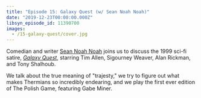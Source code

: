 ```yaml
---
title: "Episode 15: Galaxy Quest (w/ Sean Noah Noah)"
date: "2019-12-23T00:00:00.000Z"
libsyn_episode_id: 11390700
images:
  - /15-galaxy-quest/cover.jpg
---
```


Comedian and writer [Sean Noah Noah](https://twitter.com/seannoahnoah) joins us to discuss the 1999 sci-fi satire, [_Galaxy Quest_](https://www.imdb.com/title/tt0177789/), starring Tim Allen, Sigourney Weaver, Alan Rickman, and Tony Shalhoub.

We talk about the true meaning of "trajesty," we try to figure out what makes Thermians so incredibly endearing, and we play the first ever edition of The Polish Game, featuring Gabe Miner.

<!--more-->

